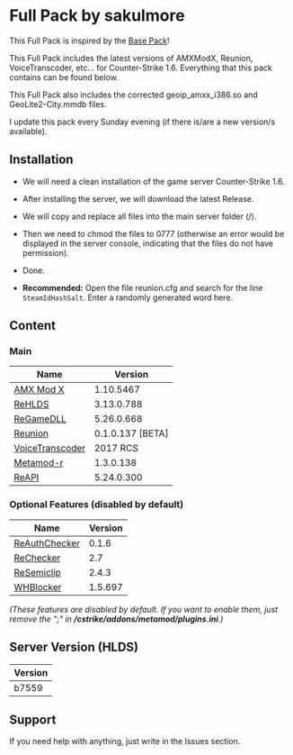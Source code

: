 # Full Pack by sakulmore
This Full Pack is inspired by the [Base Pack](https://github.com/AMXX-pl/BasePack)!

This Full Pack includes the latest versions of AMXModX, Reunion, VoiceTranscoder, etc... for Counter-Strike 1.6. Everything that this pack contains can be found below.

This Full Pack also includes the corrected geoip_amxx_i386.so and GeoLite2-City.mmdb files.

I update this pack every Sunday evening (if there is/are a new version/s available).

## Installation
- We will need a clean installation of the game server Counter-Strike 1.6.

- After installing the server, we will download the latest Release.

- We will copy and replace all files into the main server folder (/).

- Then we need to chmod the files to 0777 (otherwise an error would be displayed in the server console, indicating that the files do not have permission).

- Done.

- **Recommended:** Open the file reunion.cfg and search for the line `SteamIdHashSalt`. Enter a randomly generated word here.

## Content
### Main
| Name | Version |
|-|-|
| [AMX Mod X](https://www.amxmodx.org/downloads-new.php?branch=master&all=1) | 1.10.5467 |
| [ReHLDS](https://github.com/dreamstalker/rehlds/) | 3.13.0.788 |
| [ReGameDLL](https://github.com/s1lentq/ReGameDLL_CS) | 5.26.0.668 |
| [Reunion](https://cs.rin.ru/forum/viewtopic.php?f=29&t=69235) | 0.1.0.137 [BETA] |
| [VoiceTranscoder](https://github.com/WPMGPRoSToTeMa/VoiceTranscoder) | 2017 RCS |
| [Metamod-r](https://github.com/theAsmodai/metamod-r) | 1.3.0.138 |
| [ReAPI](https://github.com/s1lentq/reapi) | 5.24.0.300 |

### Optional Features (disabled by default)
| Name | Version |
|-|-|
| [ReAuthChecker](https://dev-cs.ru/resources/63/) | 0.1.6 |
| [ReChecker](https://dev-cs.ru/resources/72/) | 2.7 |
| [ReSemiclip](https://dev-cs.ru/resources/71/) | 2.4.3 |
| [WHBlocker](https://dev-cs.ru/resources/76/) | 1.5.697 |

_(These features are disabled by default. If you want to enable them, just remove the ";" in **/cstrike/addons/metamod/plugins.ini**.)_

## Server Version (HLDS)
| Version |
|-|
| b7559 |

## Support
If you need help with anything, just write in the Issues section.
